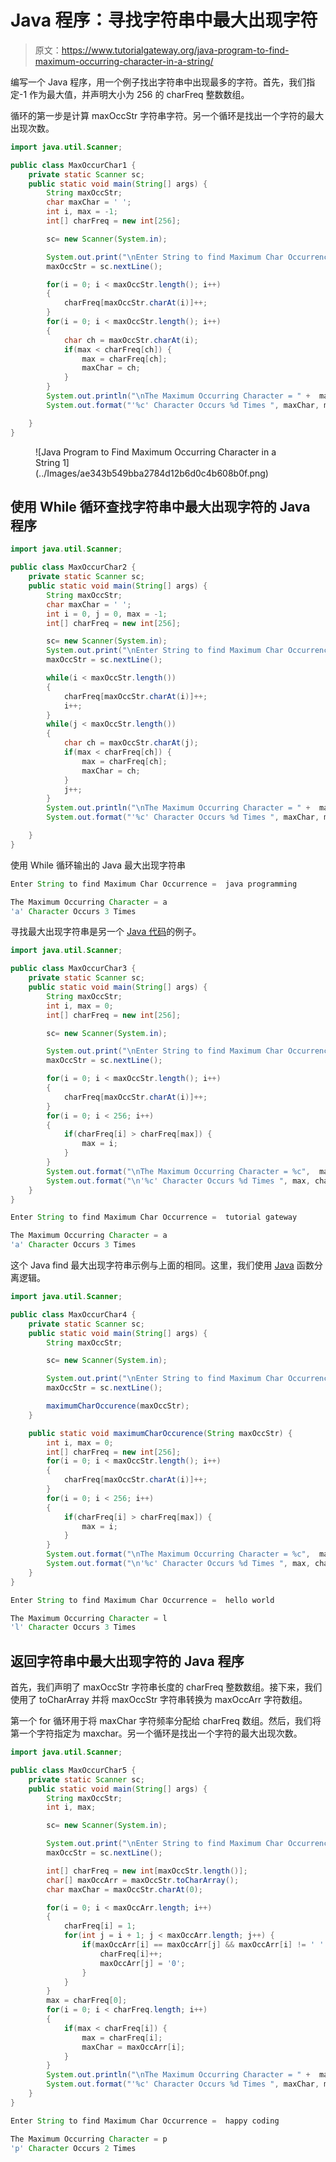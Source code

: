 # Java 程序：寻找字符串中最大出现字符

> 原文：<https://www.tutorialgateway.org/java-program-to-find-maximum-occurring-character-in-a-string/>

编写一个 Java 程序，用一个例子找出字符串中出现最多的字符。首先，我们指定-1 作为最大值，并声明大小为 256 的 charFreq 整数数组。

循环的第一步是计算 maxOccStr 字符串字符。另一个循环是找出一个字符的最大出现次数。

```java
import java.util.Scanner;

public class MaxOccurChar1 {
	private static Scanner sc;
	public static void main(String[] args) {
		String maxOccStr;
		char maxChar = ' ';
		int i, max = -1;
		int[] charFreq = new int[256];

		sc= new Scanner(System.in);

		System.out.print("\nEnter String to find Maximum Char Occurrence =  ");
		maxOccStr = sc.nextLine();

		for(i = 0; i < maxOccStr.length(); i++)
		{
			charFreq[maxOccStr.charAt(i)]++;
		}
		for(i = 0; i < maxOccStr.length(); i++) 
		{
			char ch = maxOccStr.charAt(i);
			if(max < charFreq[ch]) {
				max = charFreq[ch];
				maxChar = ch;
			}
		}
		System.out.println("\nThe Maximum Occurring Character = " +  maxChar);
		System.out.format("'%c' Character Occurs %d Times ", maxChar, max);	

	}
}
```

<figure class="wp-block-image size-large">![Java Program to Find Maximum Occurring Character in a String 1](../Images/ae343b549bba2784d12b6d0c4b608b0f.png)</figure>

## 使用 While 循环查找字符串中最大出现字符的 Java 程序

```java
import java.util.Scanner;

public class MaxOccurChar2 {
	private static Scanner sc;
	public static void main(String[] args) {
		String maxOccStr;
		char maxChar = ' ';
		int i = 0, j = 0, max = -1;
		int[] charFreq = new int[256];

		sc= new Scanner(System.in);
		System.out.print("\nEnter String to find Maximum Char Occurrence =  ");
		maxOccStr = sc.nextLine();

		while(i < maxOccStr.length())
		{
			charFreq[maxOccStr.charAt(i)]++;
			i++;
		}
		while(j < maxOccStr.length()) 
		{
			char ch = maxOccStr.charAt(j);
			if(max < charFreq[ch]) {
				max = charFreq[ch];
				maxChar = ch;
			}
			j++;
		}
		System.out.println("\nThe Maximum Occurring Character = " +  maxChar);
		System.out.format("'%c' Character Occurs %d Times ", maxChar, max);	

	}
}
```

使用 While 循环输出的 Java 最大出现字符串

```java
Enter String to find Maximum Char Occurrence =  java programming

The Maximum Occurring Character = a
'a' Character Occurs 3 Times 
```

寻找最大出现字符串是另一个 [Java 代码](https://www.tutorialgateway.org/learn-java-programs/)的例子。

```java
import java.util.Scanner;

public class MaxOccurChar3 {
	private static Scanner sc;
	public static void main(String[] args) {
		String maxOccStr;
		int i, max = 0;
		int[] charFreq = new int[256];

		sc= new Scanner(System.in);

		System.out.print("\nEnter String to find Maximum Char Occurrence =  ");
		maxOccStr = sc.nextLine();

		for(i = 0; i < maxOccStr.length(); i++)
		{
			charFreq[maxOccStr.charAt(i)]++;
		}
		for(i = 0; i < 256; i++) 
		{
			if(charFreq[i] > charFreq[max]) {
				max = i;
			}
		}
		System.out.format("\nThe Maximum Occurring Character = %c",  max);
		System.out.format("\n'%c' Character Occurs %d Times ", max, charFreq[max]);	
	}
}
```

```java
Enter String to find Maximum Char Occurrence =  tutorial gateway

The Maximum Occurring Character = a
'a' Character Occurs 3 Times 
```

这个 Java find 最大出现字符串示例与上面的相同。这里，我们使用 [Java](https://www.tutorialgateway.org/java-tutorial/) 函数分离逻辑。

```java
import java.util.Scanner;

public class MaxOccurChar4 {
	private static Scanner sc;
	public static void main(String[] args) {
		String maxOccStr;

		sc= new Scanner(System.in);

		System.out.print("\nEnter String to find Maximum Char Occurrence =  ");
		maxOccStr = sc.nextLine();

		maximumCharOccurence(maxOccStr);
	}

	public static void maximumCharOccurence(String maxOccStr) {
		int i, max = 0;
		int[] charFreq = new int[256];
		for(i = 0; i < maxOccStr.length(); i++)
		{
			charFreq[maxOccStr.charAt(i)]++;
		}
		for(i = 0; i < 256; i++) 
		{
			if(charFreq[i] > charFreq[max]) {
				max = i;
			}
		}
		System.out.format("\nThe Maximum Occurring Character = %c",  max);
		System.out.format("\n'%c' Character Occurs %d Times ", max, charFreq[max]);	
	}
}
```

```java
Enter String to find Maximum Char Occurrence =  hello world

The Maximum Occurring Character = l
'l' Character Occurs 3 Times 
```

## 返回字符串中最大出现字符的 Java 程序

首先，我们声明了 maxOccStr 字符串长度的 charFreq 整数数组。接下来，我们使用了 toCharArray 并将 maxOccStr 字符串转换为 maxOccArr 字符数组。

第一个 for 循环用于将 maxChar 字符频率分配给 charFreq 数组。然后，我们将第一个字符指定为 maxchar。另一个循环是找出一个字符的最大出现次数。

```java
import java.util.Scanner;

public class MaxOccurChar5 {
	private static Scanner sc;
	public static void main(String[] args) {
		String maxOccStr;
		int i, max;

		sc= new Scanner(System.in);

		System.out.print("\nEnter String to find Maximum Char Occurrence =  ");
		maxOccStr = sc.nextLine();

		int[] charFreq = new int[maxOccStr.length()];
		char[] maxOccArr = maxOccStr.toCharArray();
		char maxChar = maxOccStr.charAt(0);

		for(i = 0; i < maxOccArr.length; i++)
		{
			charFreq[i] = 1;
			for(int j = i + 1; j < maxOccArr.length; j++) {
				if(maxOccArr[i] == maxOccArr[j] && maxOccArr[i] != ' ' && maxOccArr[i] != '0') {
					charFreq[i]++;
					maxOccArr[j] = '0';
				}
			}		
		}
		max = charFreq[0];
		for(i = 0; i < charFreq.length; i++) 
		{
			if(max < charFreq[i]) {
				max = charFreq[i];
				maxChar = maxOccArr[i];
			}
		}
		System.out.println("\nThe Maximum Occurring Character = " +  maxChar);
		System.out.format("'%c' Character Occurs %d Times ", maxChar, max);			
	}
}
```

```java
Enter String to find Maximum Char Occurrence =  happy coding

The Maximum Occurring Character = p
'p' Character Occurs 2 Times 
```